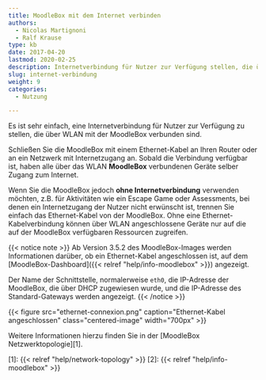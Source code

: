 ```yaml
---
title: MoodleBox mit dem Internet verbinden
authors:
  - Nicolas Martignoni
  - Ralf Krause
type: kb
date: 2017-04-20
lastmod: 2020-02-25
description: Internetverbindung für Nutzer zur Verfügung stellen, die über WLAN mit einer MoodleBox verbunden sind.
slug: internet-verbindung
weight: 9
categories:
  - Nutzung

---
```

Es ist sehr einfach, eine Internetverbindung für Nutzer zur Verfügung zu stellen, die über WLAN mit der MoodleBox verbunden sind.

Schließen Sie die MoodleBox mit einem Ethernet-Kabel an Ihren Router oder an ein Netzwerk mit Internetzugang an. Sobald die Verbindung verfügbar ist, haben alle über das WLAN __MoodleBox__ verbundenen Geräte selber Zugang zum Internet.

Wenn Sie die MoodleBox jedoch __ohne Internetverbindung__ verwenden möchten, z.B. für Aktivitäten wie ein Escape Game oder Assessments, bei denen ein Internetzugang der Nutzer nicht erwünscht ist, trennen Sie einfach das Ethernet-Kabel von der MoodleBox. Ohne eine Ethernet-Kabelverbindung können über WLAN angeschlossene Geräte nur auf die auf der MoodleBox verfügbaren Ressourcen zugreifen.

{{< notice note >}}
Ab Version 3.5.2 des MoodleBox-Images werden Informationen darüber, ob ein Ethernet-Kabel angeschlossen ist, auf dem [MoodleBox-Dashboard]({{< relref "help/info-moodlebox" >}}) angezeigt.

Der Name der Schnittstelle, normalerweise `eth0`, die IP-Adresse der MoodleBox, die über DHCP zugewiesen wurde, und die IP-Adresse des Standard-Gateways werden angezeigt.
{{< /notice >}}

{{< figure src="ethernet-connexion.png" caption="Ethernet-Kabel angeschlossen" class="centered-image" width="700px" >}}

Weitere Informationen hierzu finden Sie in der [MoodleBox Netzwerktopologie][1].

 [1]: {{< relref "help/network-topology" >}}
 [2]: {{< relref "help/info-moodlebox" >}}
